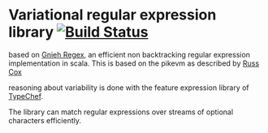 Variational regular expression library [![Build Status](https://travis-ci.org/gnieh/regex.svg?branch=master)](https://travis-ci.org/gnieh/regex)
===========

based on [Gnieh Regex](https://travis-ci.org/gnieh/regex), an efficient non backtracking regular expression implementation in scala. This is based on the pikevm as described by [Russ Cox](http://swtch.com/~rsc/regexp/)

reasoning about variability is done with the feature expression library of [TypeChef](https://github.com/ckaestne/TypeChef).


The library can match regular expressions over streams of optional characters efficiently. 
